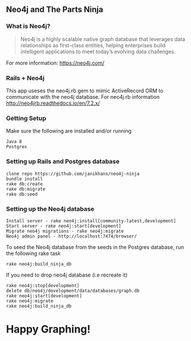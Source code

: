 ## Neo4j and The Parts Ninja

### What is Neo4j?

> Neo4j is a highly scalable native graph database that leverages data relationships as first-class entities, helping enterprises build intelligent applications to meet today’s evolving data challenges.

For more information: https://neo4j.com/

### Rails + Neo4j
This app useses the neo4j.rb gem to mimic ActiveRecord ORM to communicate with the neo4j database.
For neo4j.rb information http://neo4jrb.readthedocs.io/en/7.2.x/

### Getting Setup
Make sure the following are installed and/or running

    Java 8
    Postgres

### Setting up Rails and Postgres database

    clone repo https://github.com/janikhans/neo4j-ninja
    bundle install
    rake db:create
    rake db:migrate
    rake db:seed

### Setting up the Neo4j database

    Install server - rake neo4j:install[community-latest,development]
    Start server - rake neo4j:start[development]
    Migrate neo4j migrations - rake neo4j:migrate
    Neo4j admin panel - http://localhost:7474/browser/

To seed the Neo4j database from the seeds in the Postgres database, run the following rake task

    rake neo4j:build_ninja_db

If you need to drop neo4j database (i.e recreate it)

    rake neo4j:stop[development]
    delete db/neo4j/development/data/databases/graph.db
    rake neo4j:start[development]
    rake neo4j:migrate
    rake neo4j:build_ninja_db

# Happy Graphing!
